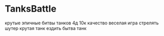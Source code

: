 # TanksBattle
крутые эпичные битвы танков 4д 10к качество  веселая игра стрелять шутер крутая танк ездить бытва танк
